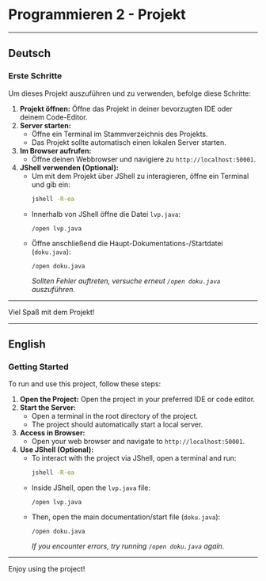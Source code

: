 # Programmieren 2 - Projekt

---

## Deutsch

### Erste Schritte

Um dieses Projekt auszuführen und zu verwenden, befolge diese Schritte:

1.  **Projekt öffnen:** Öffne das Projekt in deiner bevorzugten IDE oder deinem Code-Editor.
2.  **Server starten:**
    * Öffne ein Terminal im Stammverzeichnis des Projekts.
    * Das Projekt sollte automatisch einen lokalen Server starten.
3.  **Im Browser aufrufen:**
    * Öffne deinen Webbrowser und navigiere zu `http://localhost:50001`.
4.  **JShell verwenden (Optional):**
    * Um mit dem Projekt über JShell zu interagieren, öffne ein Terminal und gib ein:
        ```bash
        jshell -R-ea
        ```
    * Innerhalb von JShell öffne die Datei `lvp.java`:
        ```jshell
        /open lvp.java
        ```
    * Öffne anschließend die Haupt-Dokumentations-/Startdatei (`doku.java`):
        ```jshell
        /open doku.java
        ```
        *Sollten Fehler auftreten, versuche erneut `/open doku.java` auszuführen.*

---

Viel Spaß mit dem Projekt!

---

## English

### Getting Started

To run and use this project, follow these steps:

1.  **Open the Project:** Open the project in your preferred IDE or code editor.
2.  **Start the Server:**
    * Open a terminal in the root directory of the project.
    * The project should automatically start a local server.
3.  **Access in Browser:**
    * Open your web browser and navigate to `http://localhost:50001`.
4.  **Use JShell (Optional):**
    * To interact with the project via JShell, open a terminal and run:
        ```bash
        jshell -R-ea
        ```
    * Inside JShell, open the `lvp.java` file:
        ```jshell
        /open lvp.java
        ```
    * Then, open the main documentation/start file (`doku.java`):
        ```jshell
        /open doku.java
        ```
        *If you encounter errors, try running `/open doku.java` again.*

---

Enjoy using the project!
